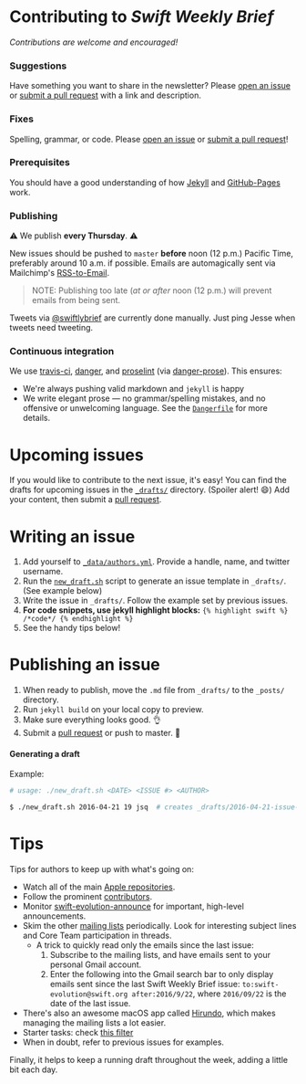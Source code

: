 # Contributing to *Swift Weekly Brief*

*Contributions are welcome and encouraged!*

### Suggestions

Have something you want to share in the newsletter? Please [open an issue][issueLink] or [submit a pull request][prLink] with a link and description.

### Fixes

Spelling, grammar, or code. Please [open an issue][issueLink] or [submit a pull request][prLink]!

### Prerequisites

You should have a good understanding of how [Jekyll](http://jekyllrb.com) and [GitHub-Pages](https://pages.github.com) work.

### Publishing

:warning: We publish **every Thursday**. :warning:

New issues should be pushed to `master` **before** noon (12 p.m.) Pacific Time, preferably around 10 a.m. if possible. Emails are automagically sent via Mailchimp's [RSS-to-Email](https://mailchimp.com/features/rss-to-email/).

> NOTE: Publishing too late (*at or after* noon (12 p.m.) will prevent emails from being sent.

Tweets via [@swiftlybrief](https://twitter.com/swiftlybrief) are currently done manually. Just ping Jesse when tweets need tweeting.

### Continuous integration

We use [travis-ci](https://travis-ci.org/SwiftWeekly/swiftweekly.github.io), [danger](http://danger.systems), and [proselint](http://proselint.com) (via [danger-prose](https://github.com/dbgrandi/danger-prose)). This ensures:

- We're always pushing valid markdown and `jekyll` is happy
- We write elegant prose — no grammar/spelling mistakes, and no offensive or unwelcoming language. See the [`Dangerfile`](https://github.com/SwiftWeekly/swiftweekly.github.io/blob/master/Dangerfile) for more details.

# Upcoming issues

If you would like to contribute to the next issue, it's easy! You can find the drafts for upcoming issues in the [`_drafts/`](https://github.com/SwiftWeekly/swiftweekly.github.io/tree/master/_drafts) directory. (Spoiler alert! :smile:) Add your content, then submit a [pull request][prLink].

# Writing an issue

1. Add yourself to [`_data/authors.yml`](https://github.com/SwiftWeekly/swiftweekly.github.io/blob/master/_data/authors.yml). Provide a handle, name, and twitter username.
2. Run the [`new_draft.sh`](https://github.com/SwiftWeekly/swiftweekly.github.io/blob/master/new_draft.sh) script to generate an issue template in `_drafts/`. (See example below)
3. Write the issue in `_drafts/`. Follow the example set by previous issues.
4. **For code snippets, use jekyll highlight blocks:** `{% highlight swift %} /*code*/ {% endhighlight %}`
5. See the handy tips below!

# Publishing an issue

1. When ready to publish, move the `.md` file from `_drafts/` to the `_posts/` directory.
2. Run `jekyll build` on your local copy to preview.
3. Make sure everything looks good. :ok_hand:
4. Submit a [pull request][prLink] or push to master. :tada:


#### Generating a draft

Example:

```bash
# usage: ./new_draft.sh <DATE> <ISSUE #> <AUTHOR>

$ ./new_draft.sh 2016-04-21 19 jsq  # creates _drafts/2016-04-21-issue-19.md 
```

# Tips

Tips for authors to keep up with what's going on:

- Watch all of the main [Apple repositories](https://github.com/apple).
- Follow the prominent [contributors](https://github.com/orgs/apple/people).
- Monitor [swift-evolution-announce](https://lists.swift.org/pipermail/swift-evolution-announce/) for important, high-level announcements.
- Skim the other [mailing lists](https://lists.swift.org/mailman/listinfo) periodically. Look for interesting subject lines and Core Team participation in threads.
  - A trick to quickly read only the emails since the last issue:
    1. Subscribe to the mailing lists, and have emails sent to your personal Gmail account.
    2. Enter the following into the Gmail search bar to only display emails sent since the last Swift Weekly Brief issue: `to:swift-evolution@swift.org after:2016/9/22`, where `2016/09/22` is the date of the last issue.
- There's also an awesome macOS app called [Hirundo](https://stylemac.com/hirundo/), which makes managing the mailing lists a lot easier.
- Starter tasks: check [this filter](https://bugs.swift.org/issues/?filter=10451)
- When in doubt, refer to previous issues for examples.
 
Finally, it helps to keep a running draft throughout the week, adding a little bit each day.

[issueLink]:https://github.com/SwiftWeekly/swiftweekly.github.io/issues/new
[prLink]:https://github.com/SwiftWeekly/swiftweekly.github.io/compare
